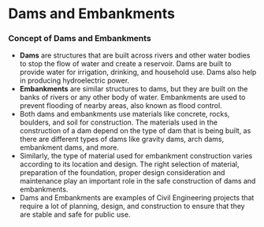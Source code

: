# Dams and Embankments

### Concept of Dams and Embankments

- **Dams** are structures that are built across rivers and other water bodies to stop the flow of water and create a reservoir. Dams are built to provide water for irrigation, drinking, and household use. Dams also help in producing hydroelectric power.
- **Embankments** are similar structures to dams, but they are built on the banks of rivers or any other body of water. Embankments are used to prevent flooding of nearby areas, also known as flood control. 
- Both dams and embankments use materials like concrete, rocks, boulders, and soil for construction. The materials used in the construction of a dam depend on the type of dam that is being built, as there are different types of dams like gravity dams, arch dams, embankment dams, and more. 
- Similarly, the type of material used for embankment construction varies according to its location and design. The right selection of material, preparation of the foundation, proper design consideration and maintenance play an important role in the safe construction of dams and embankments.
- Dams and Embankments are examples of Civil Engineering projects that require a lot of planning, design, and construction to ensure that they are stable and safe for public use.
